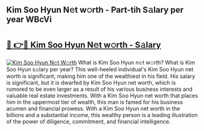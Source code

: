 ## Kim Soo Hyun N𝚎t w𝚘rth - Part-tih S𝚊lary per year WBcVi

# <h2><a href="http://gc0ps7b.nevu.top/?p=Kim+Soo+Hyun">🔗 👉🔴 Kim Soo Hyun N𝚎t w𝚘rth - S𝚊lary</a></h2>

[![Kim Soo Hyun N𝚎t W𝚘rth](https://i.imgur.com/Oavwk0R.jpeg)](http://gc0ps7b.nevu.top/?p=Kim+Soo+Hyun)
What is Kim Soo Hyun n𝚎t w𝚘rth? What is Kim Soo Hyun s𝚊lary per year?
This well-heeled individual's Kim Soo Hyun net worth is significant, making him one of the wealthiest in his field. His salary is significant, but it is dwarfed by Kim Soo Hyun net worth, which is rumored to be even larger as a result of his various business interests and valuable real estate investments. With a Kim Soo Hyun net worth that places him in the uppermost tier of wealth, this man is famed for his business acumen and financial prowess. With a Kim Soo Hyun net worth in the billions and a substantial income, this wealthy person is a leading illustration of the power of diligence, commitment, and financial intelligence.
